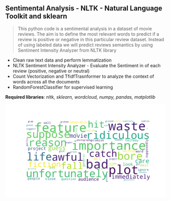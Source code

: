 ## Sentimental Analysis - NLTK - Natural Language Toolkit and sklearn

> This python code is a sentimental analysis in a dataset of movie reviews. 
> The aim is to define the most relevant words to predict if a review is positive or negative in this particular review dataset.
> Instead of using labeled data we will predict reviews semantics by using Sentiment Intensity Analyzer from NLTK library

- Clean raw text data and perform lemmatization
- NLTK Sentiment Intensity Analyzer - Evaluate the Sentiment in of each review (positive, negative or neutral)
- Count Vectorization and TfidfTrasnformer to analyze the context of words across all the documents 
- RandomForestClassifier for supervised learning


**Required libraries**: *nltk, sklearn, wordcloud, numpy, pandas, matplotlib*

![Image Detection](plot1.png)
